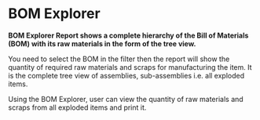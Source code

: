 # BOM Explorer 

**BOM Explorer Report shows a complete hierarchy of the Bill of Materials (BOM) with its raw materials in the form of the tree view.**

You need to select the BOM in the filter then the report will show the quantity of required raw materials and scraps for manufacturing the item. It is the complete tree view of assemblies, sub-assemblies i.e. all exploded items.

Using the BOM Explorer, user can view the quantity of raw materials and scraps from all exploded items and print it.